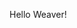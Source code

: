 
<!DOCTYPE html>
<html>
<head>
<title>HTML, CSS and JavaScript demo</title>
</head>
<body>
<!-- Start your code here -->

<p class="lw">Hello Weaver!</p>

<!-- End your code here -->
</body>
</html>
